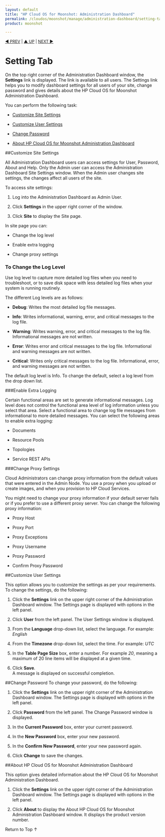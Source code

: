 ```yaml
---
layout: default
title: "HP Cloud OS for Moonshot: Administration Dashboard"
permalink: /cloudos/moonshot/manage/administration-dashboard/setting-tab/
product: moonshot

---
```


<script>

function PageRefresh {
onLoad="window.refresh"
}

PageRefresh();

</script>

<p style="font-size: small;"> <a href="/cloudos/moonshot/manage/administration-dashboard/before-you-begin/">&#9664; PREV</a> | <a href="cloudos/moonshot/manage/administration-dashboard/before-you-begin/">&#9650; UP</a> | <a href= "/cloudos/moonshot/manage/image-builder/">NEXT &#9654; </p></a> 


# Setting Tab #

On the top right corner of the Administration Dashboard window, the **Settings** link is displayed. The link is available to all users. The Settings link helps you to modify dashboard settings for all users of your site, change password and gives details about the HP Cloud OS for Moonshot Administration Dashboard.

You can perform the following task:

* <a href="#Customize Site Settings">Customize Site Settings</a>

* <a href="#Customize User Settings">Customize User Settings</a>

* <a href= "#Change Password"> Change Password</a>

* <a href= "#About HP Cloud OS for Moonshot Administration Dashboard">About HP Cloud OS for Moonshot Administration Dashboard</a>



##Customize Site Settings <a name= "Customize Site Settings"></a>

All Administration Dashboard users can access settings for User, Password, About and Help. Only the Admin user can access the Administration Dashboard Site Settings window. When the Admin user changes site settings, the changes affect all users of the site.

To access site settings:

1.	Log into the Administration Dashboard as Admin User.

2.	Click **Settings** in the upper right corner of the window.

3.	Click **Site** to display the Site page.

In site page you can:

* Change the log level

* Enable extra logging 

* Change proxy settings

### To Change the Log Level

Use log level to capture more detailed log files when you need to troubleshoot, or to save disk space with less detailed log files when your system is running routinely.

The different Log levels are as follows:

* **Debug**: Writes the most detailed log file messages.

* **Info**: Writes informational, warning, error, and critical messages to the log file.

* **Warning**: Writes warning, error, and critical messages to the log file. Informational messages are not written.
 
* **Error**:  Writes error and critical messages to the log file. Informational and warning messages are not written.

* **Critical**: Writes only critical messages to the log file. Informational, error, and warning messages are not written.

The default log level is Info. To change the default, select a log level from the drop down list.

###Enable Extra Logging

Certain functional areas are set to generate informational messages. Log level does not control the functional area level of log information unless you select that area. Select a functional area to change log file messages from informational to more detailed messages. You can select the following areas to enable extra logging:

* Documents

* Resource Pools

* Topologies

* Service REST APIs

###Change Proxy Settings

Cloud Administrators can change proxy information from the default values that were entered in the Admin Node. You use a proxy when you upload or create images, and when you provision to HP Cloud Services.

You might need to change your proxy information if your default server fails or if you prefer to use a different proxy server. You can change the following proxy information:

* Proxy Host

* Proxy Port

* Proxy Exceptions

* Proxy Username

* Proxy Password  

* Confirm Proxy Password

##Customize User Settings <a name="Customize User Settings"></a>

This option allows you to customize the settings as per your requirements. To change the settings, do the following:

1.	Click the **Settings** link on the upper right corner of the Administration Dashboard window.
The Settings page is displayed with options in the left panel.

2.	Click **User** from the left panel.
The User Settings window is displayed.

3.	From the **Language** drop-down list, select the language. For example: *English*

4.	From the **Timezone** drop-down list, select the time. For example: *UTC*

5.	In the **Table Page Size** box, enter a number. For example *20*, meaning a maximum of 20 line items will be displayed at a given time.

6.	Click **Save**. <br>A message is displayed on successful completion.

##Change Password <a name="Change Password"></a>
To change your password, do the following:

1. Click the **Settings** link on the upper right corner of the Administration Dashboard window. The Settings page is displayed with options in the left panel.

2. Click **Password** from the left panel. The Change Password window is displayed.

3. In the **Current Password** box, enter your current password.

4. In the **New Password** box, enter your new password.

5. In the **Confirm New Password**, enter your new password again.

6. Click **Change** to save the changes.

##About HP Cloud OS for Moonshot Administration Dashboard <a name="About HP Cloud OS for Moonshot Administration Dashboard"></a>

This option gives detailed information about the HP Cloud OS for Moonshot Administration Dashboard.

1. Click the **Settings** link on the upper right corner of the Administration Dashboard window. The Settings page is displayed with options in the left panel.

2. Click **About** to display the About HP Cloud OS for Moonshot Administration Dashboard window. It displays the product version number.


<a href="#top" style="padding:14px 0px 14px 0px; text-decoration: none;"> Return to Top &#8593; </a>
